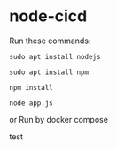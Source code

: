 # node-cicd

Run these commands:


`sudo apt install nodejs`


`sudo apt install npm`


`npm install`

`node app.js`

or Run by docker compose

test
